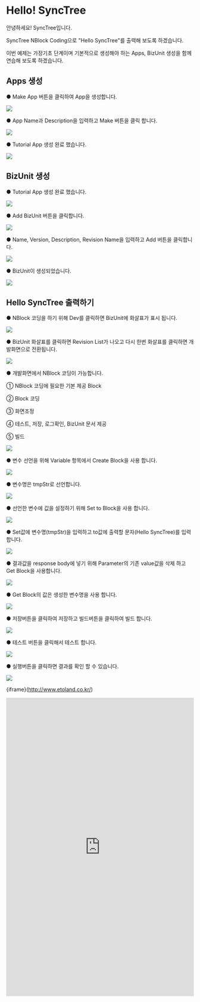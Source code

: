 # Hello! SyncTree

안녕하세요! SyncTree입니다.

SyncTree NBlock Coding으로 "Hello SyncTree"를 출력해 보도록 하겠습니다.

이번 예제는 가장기초 단계이며 기본적으로 생성해야 하는 Apps, BizUnit 생성을 함께 연습해 보도록 하겠습니다.

## **Apps 생성**

● Make App 버튼을 클릭하여 App을 생성합니다.

![](.gitbook/assets/image%20%2832%29.png)

● App Name과 Description을 입력하고 Make 버튼을 클릭 합니다.

![](.gitbook/assets/image%20%2824%29.png)

● Tutorial App 생성 완료 했습니다.

![](.gitbook/assets/image%20%2820%29.png)

## **BizUnit 생성**

● Tutorial App 생성 완료 했습니다.

![](.gitbook/assets/image%20%2841%29.png)

● Add BizUnit 버튼을 클릭합니다.

![](.gitbook/assets/image%20%2831%29.png)

● Name, Version, Description, Revision Name을 입력하고 Add 버튼을 클릭합니다.

![](.gitbook/assets/image%20%2826%29.png)

● BizUnit이 생성되었습니다.

![](.gitbook/assets/image%20%2825%29.png)

## Hello SyncTree 출력하기

● NBlock 코딩을 하기 위해 Dev를 클릭하면 BizUnit에 화살표가 표시 됩니다.

![](.gitbook/assets/image%20%2834%29.png)

● BizUnit 화살표를 클릭하면 Revision List가 나오고 다시 한번 화살표를 클릭하면 개발화면으로 전환됩니다.

![](.gitbook/assets/image%20%2842%29.png)

● 개발화면에서 NBlock 코딩이 가능합니다.

① NBlock 코딩에 필요한 기본 제공 Block

② Block 코딩

③ 화면조정

④ 테스트, 저장, 로그확인, BizUnit 문서 제공

⑤ 빌드

![](.gitbook/assets/image%20%2819%29.png)

● 변수 선언을 위해 Variable 항목에서 Create Block을 사용 합니다.

![](.gitbook/assets/ezgif-4-8257ad4fa1fd.gif)

● 변수명은 tmpStr로 선언합니다.

![](.gitbook/assets/image%20%2818%29.png)

● 선언한 변수에 값을 설정하기 위해 Set to Block을 사용 합니다.

![](.gitbook/assets/ezgif-4-ed5f7840e15c.gif)

● Set값에 변수명\(tmpStr\)을 입력하고 to값에 출력할 문자\(Hello SyncTree\)를 입력합니다.

![](.gitbook/assets/image%20%2828%29.png)

● 결과값을 response body에 넣기 위해 Parameter의 기존 value값을 삭제 하고 Get Block을 사용합니다.

![](.gitbook/assets/ezgif-4-1c9cf907be9f.gif)

● Get Block의 값은 생성한 변수명을 사용 합니다.

![](.gitbook/assets/image%20%2823%29.png)

● 저장버튼을 클릭하여 저장하고 빌드버튼을 클릭하여 빌드 합니다.

![](.gitbook/assets/image%20%2829%29.png)

● 테스트 버튼을 클릭해서 테스트 합니다.

![](.gitbook/assets/image%20%2830%29.png)

● 실행버튼을 클릭하면 결과를 확인 할 수 있습니다.

![](.gitbook/assets/image%20%2838%29.png)

{iframe}(http://www.etoland.co.kr/)

<iframe
    src="http://www.etoland.co.kr/"
    name="프레임 이름"
    width="100%"
    height="800px"
    style="border:0 none"
    sandbox="allow-scripts allow-popups">
  iframe를 지원하지 않는 브라우저인 경우 대체정보를 제공  
</iframe>

